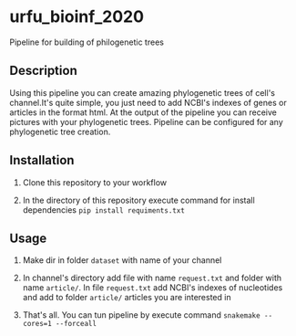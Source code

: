 # urfu_bioinf_2020
Pipeline for building of philogenetic trees

## Description
Using this pipeline you can create amazing phylogenetic trees of 
cell's channel.It's quite simple, you just need to add NCBI's indexes of 
genes or articles in the format html. At the output of the pipeline you 
can receive pictures with your phylogenetic trees. 
Pipeline can be configured for any phylogenetic tree creation.  

## Installation

1. Clone this repository to your workflow

2. In the directory of this repository execute command for install
dependencies 
`pip install requiments.txt`

## Usage

1. Make dir in folder `dataset` with name of your channel

2. In channel's directory add file with name `request.txt` and folder 
with name `article/`. In file `request.txt` add NCBI's indexes of nucleotides
and add to folder `article/` articles you are interested in

3.  That's all. You can tun pipeline by execute command
`snakemake --cores=1 --forceall`

